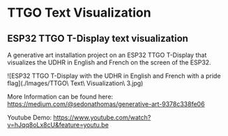 # TTGO Text Visualization
## ESP32 TTGO T-Display text visualization

A generative art installation project on an ESP32 TTGO T-Display that visualizes the UDHR in English and French on the screen of the ESP32.

![ESP32 TTGO T-Display with the UDHR in English and French with a pride flag](./Images/TTGO\ Text\ Visualization\ 3.jpg)

More Information can be found here: https://medium.com/@sedonathomas/generative-art-9378c338fe06

Youtube Demo: https://www.youtube.com/watch?v=hJqq8oLx8cU&feature=youtu.be
